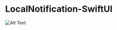 # LocalNotification-SwiftUI

![Alt Text](https://github.com/nits9012/LocalNotification-SwiftUI/blob/main/LocalNotification.gif)

